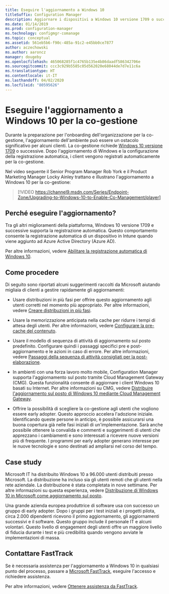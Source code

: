 ```yaml
---
title: Eseguire l'aggiornamento a Windows 10
titleSuffix: Configuration Manager
description: Aggiornare i dispositivi a Windows 10 versione 1709 o successive, ovvero le versioni richieste per la co-gestione
ms.date: 01/14/2019
ms.prod: configuration-manager
ms.technology: configmgr-comanage
ms.topic: conceptual
ms.assetid: 561eb5b6-f90c-485a-91c2-e45bb0ce7877
author: aczechowski
ms.author: aaroncz
manager: dougeby
ms.openlocfilehash: 465068285f1c4765b135e4b86daadf586342706e
ms.sourcegitcommit: ccc3c929b5585c05d562020e68044de7d7e11c6a
ms.translationtype: HT
ms.contentlocale: it-IT
ms.lasthandoff: 04/02/2020
ms.locfileid: "80595626"
---
```

# <a name="upgrade-windows-10-for-co-management"></a>Eseguire l'aggiornamento a Windows 10 per la co-gestione

Durante la preparazione per l'onboarding dell'organizzazione per la co-gestione, l'aggiornamento dell'ambiente può essere un ostacolo significativo per alcuni clienti. La co-gestione richiede [Windows 10 versione 1709](https://docs.microsoft.com/windows/whats-new/whats-new-windows-10-version-1709) o successive. Dopo l'aggiornamento di Windows e la configurazione della registrazione automatica, i client vengono registrati automaticamente per la co-gestione.

Nel video seguente il Senior Program Manager Rob York e il Product Marketing Manager Locky Ainley trattano e illustrano l'aggiornamento a Windows 10 per la co-gestione:

> [!VIDEO https://channel9.msdn.com/Series/Endpoint-Zone/Upgrading-to-Windows-10-to-Enable-Co-Management/player]



## <a name="why-upgrade"></a>Perché eseguire l'aggiornamento?

Tra gli altri miglioramenti della piattaforma, Windows 10 versione 1709 e successive supporta la registrazione automatica. Questo comportamento consente la registrazione automatica di un dispositivo in Intune quando viene aggiunto ad Azure Active Directory (Azure AD). 

Per altre informazioni, vedere [Abilitare la registrazione automatica di Windows 10](https://docs.microsoft.com/intune/windows-enroll#enable-windows-10-automatic-enrollment).


## <a name="how-to-do-it"></a>Come procedere

Di seguito sono riportati alcuni suggerimenti raccolti da Microsoft aiutando migliaia di clienti a gestire rapidamente gli aggiornamenti:

- Usare distribuzioni in più fasi per offrire questo aggiornamento agli utenti corretti nel momento più appropriato. Per altre informazioni, vedere [Creare distribuzioni in più fasi](/sccm/osd/deploy-use/create-phased-deployment-for-task-sequence).  

- Usare la memorizzazione anticipata nella cache per ridurre i tempi di attesa degli utenti. Per altre informazioni, vedere [Configurare la pre-cache del contenuto](/sccm/osd/deploy-use/configure-precache-content).  

- Usare il modello di sequenza di attività di aggiornamento sul posto predefinito. Configurare quindi i passaggi specifici pre e post-aggiornamento e le azioni in caso di errore. Per altre informazioni, vedere [Passaggi della sequenza di attività consigliati per la post-elaborazione](/sccm/osd/deploy-use/create-a-task-sequence-to-upgrade-an-operating-system#recommended-task-sequence-steps-for-post-processing).  

- In ambienti con una forza lavoro molto mobile, Configuration Manager supporta l'aggiornamento sul posto tramite Cloud Management Gateway (CMG). Questa funzionalità consente di aggiornare i client Windows 10 basati su Internet. Per altre informazioni su CMG, vedere [Distribuire l'aggiornamento sul posto di Windows 10 mediante Cloud Management Gateway](/configmgr/osd/deploy-use/deploy-a-task-sequence#deploy-windows-10-in-place-upgrade-via-cmg).  

- Offrire la possibilità di scegliere la co-gestione agli utenti che vogliono essere early adopter. Questo approccio accelera l'adozione iniziale. Identificando queste persone in anticipo, è possibile assicurarsi una buona copertura già nelle fasi iniziali di un'implementazione. Sarà anche possibile ottenere la convalida e commenti e suggerimenti di utenti che apprezzano i cambiamenti e sono interessati a ricevere nuove versioni più di frequente. I programmi per early adopter generano interesse per le nuove tecnologie e sono destinati ad ampliarsi nel corso del tempo.  


## <a name="case-studies"></a>Case study

Microsoft IT ha distribuito Windows 10 a 96.000 utenti distribuiti presso Microsoft. La distribuzione ha incluso sia gli utenti remoti che gli utenti nella rete aziendale. La distribuzione è stata completata in nove settimane. Per altre informazioni su questa esperienza, vedere [Distribuzione di Windows 10 in Microsoft come aggiornamento sul posto](https://www.microsoft.com/itshowcase/deploying-windows-10-at-microsoft-as-an-in-place-upgrade).  

Una grande azienda europea produttrice di software usa con successo un gruppo di early adopter. Dopo i gruppi per i test iniziali e i progetti pilota, circa 2.000 dipendenti ricevono il primo aggiornamento, gli aggiornamenti successivi e il software. Questo gruppo include il personale IT e alcuni volontari. Questo livello di engagement degli utenti offre un maggiore livello di fiducia durante i test e più credibilità quando vengono avviate le implementazioni di massa.



## <a name="contact-fasttrack"></a>Contattare FastTrack

Se è necessaria assistenza per l'aggiornamento a Windows 10 in qualsiasi punto del processo, passare a [Microsoft FastTrack](https://Microsoft.com/FastTrack/), eseguire l'accesso e richiedere assistenza. 

Per altre informazioni, vedere [Ottenere assistenza da FastTrack](/sccm/comanage/quickstart-fasttrack). 

